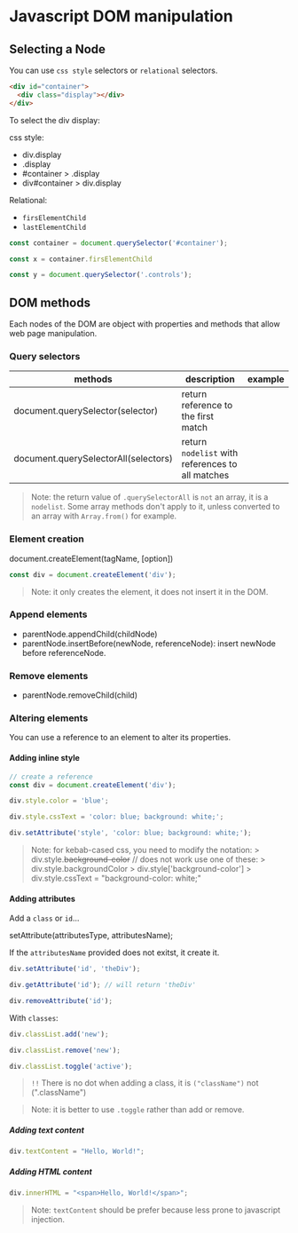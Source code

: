 # Javascript DOM manipulation

## Selecting a Node

You can use `css style` selectors or `relational` selectors.

```html
<div id="container">
  <div class="display"></div>
</div>
```
To select the div display:

css style:

- div.display
- .display
- #container > .display
- div#container > div.display

Relational:

- `firsElementChild`
- `lastElementChild`

```js
const container = document.querySelector('#container');

const x = container.firsElementChild

const y = document.querySelector('.controls');
```

## DOM methods

Each nodes of the DOM are object with properties and methods that allow web page manipulation.

### Query selectors

| methods                              | description                                      | example |
|--------------------------------------|--------------------------------------------------|---------|
| document.querySelector(selector)     | return reference to the first match              |         |
| document.querySelectorAll(selectors) | return `nodelist` with references to all matches |         |

>Note: the return value of `.querySelectorAll` is `not` an array, it is a `nodelist`.
> Some array methods don't apply to it, unless converted to an array with `Array.from()` for example.

### Element creation

document.createElement(tagName, [option])

```js
const div = document.createElement('div');
```
>Note: it only creates the element, it does not insert it in the DOM.

### Append elements

- parentNode.appendChild(childNode)
- parentNode.insertBefore(newNode, referenceNode): insert newNode before referenceNode.

### Remove elements

- parentNode.removeChild(child)

### Altering elements

You can use a reference to an element to alter its properties.

#### Adding inline style

```js
// create a reference
const div = document.createElement('div');

div.style.color = 'blue';

div.style.cssText = 'color: blue; background: white;';

div.setAttribute('style', 'color: blue; background: white;');
```

>Note: for kebab-cased css, you need to modify the notation:
    > div.style.~~background-color~~ // does not work use one of these:
    > div.style.backgroundColor
    > div.style['background-color']
    > div.style.cssText = "background-color: white;"

#### Adding attributes

Add a `class` or `id`...

setAttribute(attributesType, attributesName);

If the `attributesName` provided does not exitst, it create it.

```js
div.setAttribute('id', 'theDiv');

div.getAttribute('id'); // will return 'theDiv'

div.removeAttribute('id');
```
With `classes`:

```js
div.classList.add('new');

div.classList.remove('new');

div.classList.toggle('active');
```
> `!!` There is no dot when adding a class, it is `("className")` not (".className")
 
>Note: it is better to use `.toggle` rather than add or remove.

##### Adding text content

```js
div.textContent = "Hello, World!";
```

##### Adding HTML content

```js
div.innerHTML = "<span>Hello, World!</span>";
```
>Note: `textContent` should be prefer because less prone to javascript injection. 


